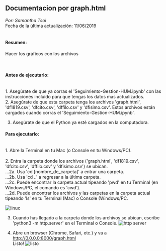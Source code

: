 ## Documentacion por graph.html <br />
_Por: Samantha Tsoi_ <br />
Fecha de la última actualización: 11/06/2019 <br/>
<br />




#### Resumen: <br />
Hacer los gráficos con los archivos <br />


<br />

#### Antes de ejecutarlo: 
<br />
1. Asegúrate de que ya corras el 'Seguimiento-Gestion-HUM.ipynb' con las instrucciones incluido para que tengas los datos mas actualizados.  <br />
2. Asegúrate de que esta carpeta tenga los archivos 'graph.html', 'df1819.csv', 'dfcito.csv', 'dffilo.csv' y 'dfisimo.csv'. Estos archivos están cargados cuando corras el 'Seguimiento-Gestion-HUM.ipynb'. <br />

3. Asegúrate de que el Python ya esté cargados en la computadora. 

#### Para ejecutarlo: 
<br />
1. Abre la Terminal en tu Mac (o Console en tu Windows/PC).
<br /> <br />
2. Entra la carpeta donde los archivos ('graph.html', 'df1819.csv', 'dfcito.csv', 'dffilo.csv' y 'dfisimo.csv') se ubican. <br />
...2a. Usa 'cd [nombre_de_carpeta]' a entrar una carpeta. <br />
...2b. Usa 'cd ..' a regresar a la última carpeta. <br />
...2c. Puede encontrar la carpeta actual tipeando 'pwd' en tu Terminal (en Windows/PC, el comando es 'cwd'). <br />
...2d. Puede encontrar los archivos y las carpetas en la carpeta actual tipeando 'ls' en tu Terminal (Mac) o Console (Windows/PC. <br />

![linux](https://user-images.githubusercontent.com/8455299/59278378-dff15f00-8c2f-11e9-91be-dc415e9b66db.png)

3. Cuando has llegado a la carpeta donde los archivos se ubican, escribe 'python3 -m http.server' en el Terminal o Console.
![http server](https://user-images.githubusercontent.com/8455299/59278591-48d8d700-8c30-11e9-8b47-fa0ba643ec4c.png)

4. Abre un browser (Chrome, Safari, etc.) y va a http://0.0.0.0:8000/graph.html <br>
Listo!
![listo](https://user-images.githubusercontent.com/8455299/59278780-a5d48d00-8c30-11e9-8271-22360dac9b08.png)
